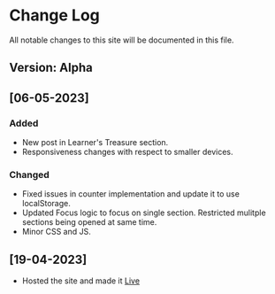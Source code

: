 # Change Log
All notable changes to this site will be documented in this file.

## Version: Alpha

## [06-05-2023]
### Added
- New post in Learner's Treasure section.
- Responsiveness changes with respect to smaller devices.

### Changed
- Fixed issues in counter implementation and update it to use localStorage.
- Updated Focus logic to focus on single section. Restricted mulitple sections being opened at same time.
- Minor CSS and JS.

## [19-04-2023]
- Hosted the site and made it [Live](https://premrs.gitbhub.io/EdY/)